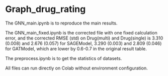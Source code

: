 # Graph_drug_rating

The GNN_main.ipynb is to reproduce the main results. 

The GNN_main_fixed.ipynb is the corrected file with one fixed calculation error, and the corrected RMSE (std) on Drug(multi) and Drug(single) is 3.310 (0.008) and 2.676 (0.057) for SAGEModel, 3.290 (0.003) and 2.809 (0.046) for GATModel, which are lower by 0.6-0.7 in the original result table.


The preprocess.ipynb is to get the statistics of datasets.

All files can run directly on Colab without environment configuration.
